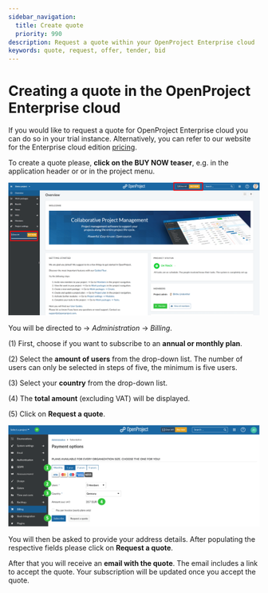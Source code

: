 ```yaml
---
sidebar_navigation:
  title: Create quote
  priority: 990
description: Request a quote within your OpenProject Enterprise cloud
keywords: quote, request, offer, tender, bid
---
```


# Creating a quote in the OpenProject Enterprise cloud

If you would like to request a quote for OpenProject Enterprise cloud you can do so in your trial instance. Alternatively, you can refer to our website for the Enterprise cloud edition [pricing](https://www.openproject.org/pricing/).

To create a quote please, **click on the BUY NOW teaser**, e.g. in the application header or or in the project menu.

![Enterprise cloud edition](Cloud-edition-buy-now-teaser.png)

You will be directed to -> *Administration* -> *Billing*.

(1) First, choose if you want to subscribe to an **annual or monthly plan**.

(2) Select the **amount of users** from the drop-down list. The number of users can only be selected in steps of five, the minimum is five users.

(3) Select your **country** from the drop-down list.

(4) The **total amount** (excluding VAT) will be displayed.

(5) Click on **Request a quote**.

![request-a-quote-cloud](request-a-quote-cloud.png)



You will then be asked to provide your address details. After populating the respective fields please click on **Request a quote**.

After that you will receive an **email with the quote**. The email includes a link to accept the quote. Your subscription will be updated once you accept the quote.
